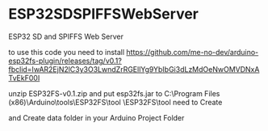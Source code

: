 # ESP32SDSPIFFSWebServer
ESP32 SD and SPIFFS Web Server

to use this code 
you need to install
https://github.com/me-no-dev/arduino-esp32fs-plugin/releases/tag/v0.1?fbclid=IwAR2EjN2lC3y3O3LwndZrRGEllYg9YbIbGi3dLzMdOeNwOMVDNxATvEkF00I

unzip ESP32FS-v0.1.zip
and put esp32fs.jar to C:\Program Files (x86)\Arduino\tools\ESP32FS\tool
\ESP32FS\tool need to Create

and Create data folder in your Arduino Project Folder
